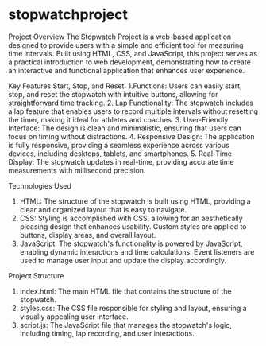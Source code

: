 # stopwatchproject
Project Overview
The Stopwatch Project is a web-based application designed to provide users with a simple and efficient tool for measuring time intervals. Built using HTML, CSS, and JavaScript, this project serves as a practical introduction to web development, demonstrating how to create an interactive and functional application that enhances user experience.

Key Features
Start, Stop, and Reset.     1.Functions: Users can easily start, stop, and reset the stopwatch with intuitive buttons, allowing for straightforward time tracking.
2. Lap Functionality: The stopwatch includes a lap feature that enables users to record multiple intervals without resetting the timer, making it ideal for athletes and coaches.
3. User-Friendly Interface: The design is clean and minimalistic, ensuring that users can focus on timing without distractions.
4. Responsive Design: The application is fully responsive, providing a seamless experience across various devices, including desktops, tablets, and smartphones.
5. Real-Time Display: The stopwatch updates in real-time, providing accurate time measurements with millisecond precision.

Technologies Used
1. HTML: The structure of the stopwatch is built using HTML, providing a clear and organized layout that is easy to navigate.
2. CSS: Styling is accomplished with CSS, allowing for an aesthetically pleasing design that enhances usability. Custom styles are applied to buttons, display areas, and overall layout.
3. JavaScript: The stopwatch's functionality is powered by JavaScript, enabling dynamic interactions and time calculations. Event listeners are used to manage user input and update the display accordingly.

Project Structure
1. index.html: The main HTML file that contains the structure of the stopwatch.
2. styles.css: The CSS file responsible for styling and layout, ensuring a visually appealing user interface.
3. script.js: The JavaScript file that manages the stopwatch's logic, including timing, lap recording, and user interactions.
